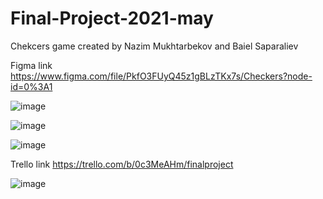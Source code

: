 # Final-Project-2021-may

Chekcers game created by Nazim Mukhtarbekov and Baiel Saparaliev

Figma link https://www.figma.com/file/PkfO3FUyQ45z1gBLzTKx7s/Checkers?node-id=0%3A1

![image](https://user-images.githubusercontent.com/73512839/117310337-00baa180-aea5-11eb-98e2-1f5e1eca29f9.png)

![image](https://user-images.githubusercontent.com/73512839/117311090-b5ed5980-aea5-11eb-8173-7d5f9f331a10.png)

![image](https://user-images.githubusercontent.com/73512839/117311124-bc7bd100-aea5-11eb-8f2d-91254dfe8b2a.png)


Trello link https://trello.com/b/0c3MeAHm/finalproject

![image](https://user-images.githubusercontent.com/73512839/117311153-c30a4880-aea5-11eb-999a-e62aa1aedc47.png)

